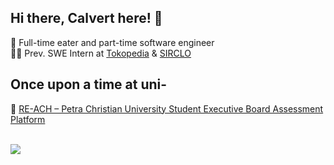 <!--
Here are some links that might be useful for you, fellow README.md inspector 😊
https://github.com/anuraghazra/github-readme-stats
https://github.com/alexandresanlim/Badges4-README.md-Profile
-->

## Hi there, Calvert here! 👋
🍔 Full-time eater and part-time software engineer<br>
🧑‍💻 Prev. SWE Intern at [Tokopedia](https://www.tokopedia.com/about/) & [SIRCLO](https://sirclo.id/)

## Once upon a time at uni-
🚀 [RE-ACH – Petra Christian University Student Executive Board Assessment Platform](https://photos.app.goo.gl/aJ8o7x3JD4fjKtbf9)<br>

<br>

<img src="https://github-readme-streak-stats.herokuapp.com/?user=luvnyen&theme=elegant"/>

